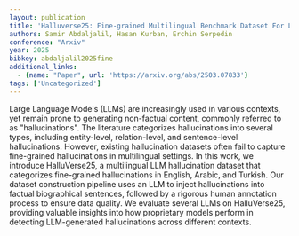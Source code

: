 ```yaml
---
layout: publication
title: 'Halluverse25: Fine-grained Multilingual Benchmark Dataset For LLM Hallucinations'
authors: Samir Abdaljalil, Hasan Kurban, Erchin Serpedin
conference: "Arxiv"
year: 2025
bibkey: abdaljalil2025fine
additional_links:
  - {name: "Paper", url: 'https://arxiv.org/abs/2503.07833'}
tags: ['Uncategorized']
---
```

Large Language Models (LLMs) are increasingly used in various contexts, yet
remain prone to generating non-factual content, commonly referred to as
"hallucinations". The literature categorizes hallucinations into several types,
including entity-level, relation-level, and sentence-level hallucinations.
However, existing hallucination datasets often fail to capture fine-grained
hallucinations in multilingual settings. In this work, we introduce
HalluVerse25, a multilingual LLM hallucination dataset that categorizes
fine-grained hallucinations in English, Arabic, and Turkish. Our dataset
construction pipeline uses an LLM to inject hallucinations into factual
biographical sentences, followed by a rigorous human annotation process to
ensure data quality. We evaluate several LLMs on HalluVerse25, providing
valuable insights into how proprietary models perform in detecting
LLM-generated hallucinations across different contexts.
